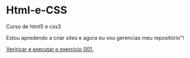 # Html-e-CSS
 Curso de html5 e css3

Estou apredendo a criar sites e agora eu vou gerencias meu repositório"!

<a href="https://jhonnybantim.github.io/Html-e-CSS/exercicios/EX001/index.html"> Veriricar e executar o exercicio  001.</a>